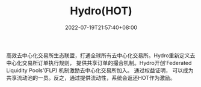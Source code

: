 ﻿---
weight: 
title: "Hydro(HOT)"
description: "高效去中心化交易所生态联盟，打通全球所有去中心化交易所"
date: 2022-07-19T21:57:40+08:00
lastmod: 2022-07-19T16:45:40+08:00
draft: false
authors: ["浮尘"]
featuredImage: "hydrohot.webp"
link: "https://hydroprotocol.io/"
tags: ["数字代币","Hydro(HOT)"]
categories: ["navigation"]
navigation: ["数字代币"]
lightgallery: true
toc: true
pinned: false
recommend: false
recommend1: false
---
高效去中心化交易所生态联盟，打通全球所有去中心化交易所。Hydro重新定义去中心化交易所订单执行规则， 提供共享订单的撮合机制。Hydro开创‘Federated Liquidity Pools’(FLP) 机制激励去中心化交易所加入。 通过权益证明， 可以成为共享流动池的一员。反之，通过提供流动性，系统会返还HOT作为激励。
